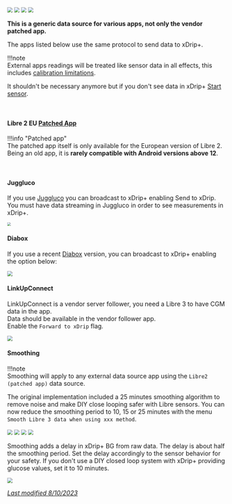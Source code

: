 <img src="../../images/hamburger_menu.png" style="zoom:75%;" />  
<img src="../../images/M-S.png" style="zoom:75%;" />  
<img src="../../images/M-S-HDS.png" style="zoom:75%;" />  
<img src="../images/M-S-HDSlistG.png" style="zoom:75%;" />

**This is a generic data source for various apps, not only the vendor patched app.**

The apps listed below use the same protocol to send data to xDrip+.

!!!note  
    External apps readings will be treated like sensor data in all effects, this includes [calibration limitations](../../calibrate/calibrate/#libre-2-patched-app).

It shouldn't be necessary anymore but if you don't see data in xDrip+ [Start sensor](../../use/startsensor/#followers-and-companion-apps).

</br>

#### Libre 2 EU [Patched App](../../troubleshoot/libre2/#patched-app)

!!!info "Patched app"  
    The patched app itself is only available for the European version of Libre 2.  
    Being an old app, it is **rarely compatible with Android versions above 12**.

</br>

#### Juggluco

If you use [Juggluco](https://www.juggluco.nl/Juggluco/index.html) you can broadcast to xDrip+ enabling Send to xDrip. You must have data streaming in Juggluco in order to see measurements in xDrip+.

<img src="../images/Juggluco.png" style="zoom:50%;" />

</br>

#### Diabox

If you use a recent [Diabox](https://sirius.thetaphi.de/diabox/) version, you can broadcast to xDrip+ enabling the option below:

<img src="../images/Diabox4.png" style="zoom:75%;" />

</br>

#### LinkUpConnect

LinkUpConnect is a vendor server follower, you need a Libre 3 to have CGM data in the app.  
Data should be available in the vendor follower app.  
Enable the `Forward to xDrip` flag.

<img src="../images/LinkUpConnect.png" style="zoom:75%;" />

</br>

#### Smoothing

!!!note  
    Smoothing will apply to any external data source app using the `Libre2 (patched app)` data source.

The original implementation included a 25 minutes smoothing algorithm to remove noise and make DIY close looping safer with Libre sensors. You can now reduce the smoothing period to 10, 15 or 25 minutes with the menu `Smooth Libre 3 data when using xxx method`.

<img src="../../images/hamburger_menu.png" style="zoom:75%;" />  
<img src="../../images/M-S.png" style="zoom:75%;" />  
<img src="../images/M-S-HDS-NFC.png" style="zoom:75%;" />

<img src="../images/M-S-HDS-NFC7.png" style="zoom:75%;" />

Smoothing adds a delay in xDrip+ BG from raw data. The delay is about half the smoothing period. Set the delay accordingly to the sensor behavior for your safety. If you don't use a DIY closed loop system with xDrip+ providing glucose values, set it to 10 minutes.

<img src="../images/M-S-HDS-NFC8.png" style="zoom:75%;" />

</br>

[*Last modified 8/10/2023*](https://github.com/NightscoutFoundation/xDrip/releases/tag/2023.10.06)
